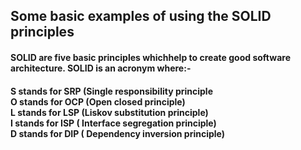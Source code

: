 <h2> Some basic examples of using the SOLID principles </h2>

<h4> SOLID are five basic principles whichhelp to create good software architecture. SOLID is an acronym where:-<h4>

S stands for SRP (Single responsibility principle <br/>
O stands for OCP (Open closed principle) <br/>
L stands for LSP (Liskov substitution principle) <br/>
I stands for ISP ( Interface segregation principle) <br/>
D stands for DIP ( Dependency inversion principle) <br/>
